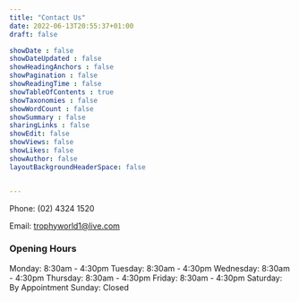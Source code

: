 ```yaml
---
title: "Contact Us"
date: 2022-06-13T20:55:37+01:00
draft: false

showDate : false
showDateUpdated : false
showHeadingAnchors : false
showPagination : false
showReadingTime : false
showTableOfContents : true
showTaxonomies : false 
showWordCount : false
showSummary : false
sharingLinks : false
showEdit: false
showViews: false
showLikes: false
showAuthor: false
layoutBackgroundHeaderSpace: false


---
```


Phone: (02) 4324 1520

Email: trophyworld1@live.com


### Opening Hours

Monday: 8:30am - 4:30pm
Tuesday: 8:30am - 4:30pm
Wednesday: 8:30am - 4:30pm
Thursday: 8:30am - 4:30pm
Friday: 8:30am - 4:30pm
Saturday: By Appointment
Sunday: Closed
